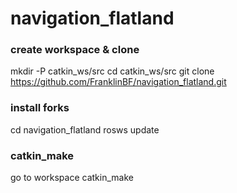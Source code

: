 # navigation_flatland

### create workspace & clone
mkdir -P catkin_ws/src
cd catkin_ws/src
git clone https://github.com/FranklinBF/navigation_flatland.git

### install forks
cd navigation_flatland
rosws update

### catkin_make
go to workspace
catkin_make